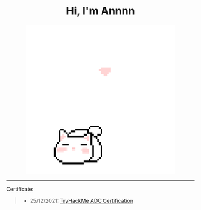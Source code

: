 <h1 align='center'>Hi, I'm Annnn</h1>

<p align="center">
 <img src="cat_intro.gif" />
</p>

___
Certificate:
>- 25/12/2021: [TryHackMe ADC Certification](https://tryhackme-certificates.s3-eu-west-1.amazonaws.com/THM-HKVVJOIWJA.png)
